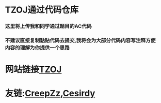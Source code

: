 # TZOJ通过代码仓库
### 这里将上传我和同学通过题目的AC代码

### 不建议直接复制黏贴代码去提交,我将会为大部分代码内容写注释方便内容的理解为你提供一个思路

# 网站链接[TZOJ](http://www.tzcoder.cn/acmhome/welcome.do?method=index) 

# 友链:[CreepZz](https://space.bilibili.com/35679336),[Cesirdy](https://github.com/Cesirdy)

